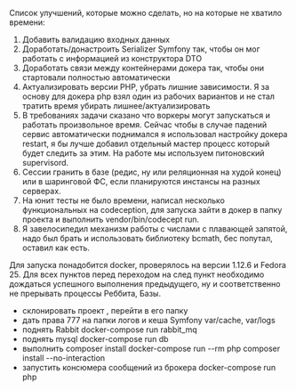 Список улучшений, которые можно сделать, но на которые не хватило времени:
1) Добавить валидацию входных данных
2) Доработать/донастроить Serializer Symfony так, чтобы он мог работать с информацией из конструктора DTO
3) Доработать связи между контейнерами докера так, чтобы они стартовали полностью автоматически 
4) Актуализировать версии PHP, убрать лишние зависимости. Я за основу для докера php взял один из рабочих вариантов и не стал тратить время убирать лишнее/актуализировать
5) В требованиях задачи сказано что воркеры могут запускаться и работать произвольное время. Сейчас чтобы в случае падений сервис автоматически поднимался я использовал настройку докера restart, я бы лучше добавил отдельный мастер процесс который будет следить за этим. На работе мы используем питоновский supervisord.
6) Сессии гранить в базе (редис, ну или реляционная на худой конец) или в шаринговой ФС, если планируются инстансы на разных серверах.
7) На юнит тесты не было времени, написал несколько функциональных на codeception, для запуска зайти в докер в папку проекта и выполнить vendor/bin/codecept run.
8) Я завелосипедил механизм работы с числами с плавающей запятой, надо был брать и использовать библиотеку bcmath, бес попутал, оставил как есть.

Для запуска понадобится docker, проверялось на версии 1.12.6 и Fedora 25. 
Для всех пунктов перед переходом на след пункт необходимо дождаться успешного выполнения предыдущего, ну и соответственно не прерывать процессы Реббита, Базы.
- склонировать проект , перейти в его папку
- дать права 777 на папки логов и кеша Symfony var/cache, var/logs
- поднять Rabbit 
docker-compose run rabbit_mq
- поднять mysql
docker-compose run db
- выполнить composer install
docker-compose run --rm php composer install --no-interaction
- запустить консюмера сообщений из брокера 
docker-compose run php
